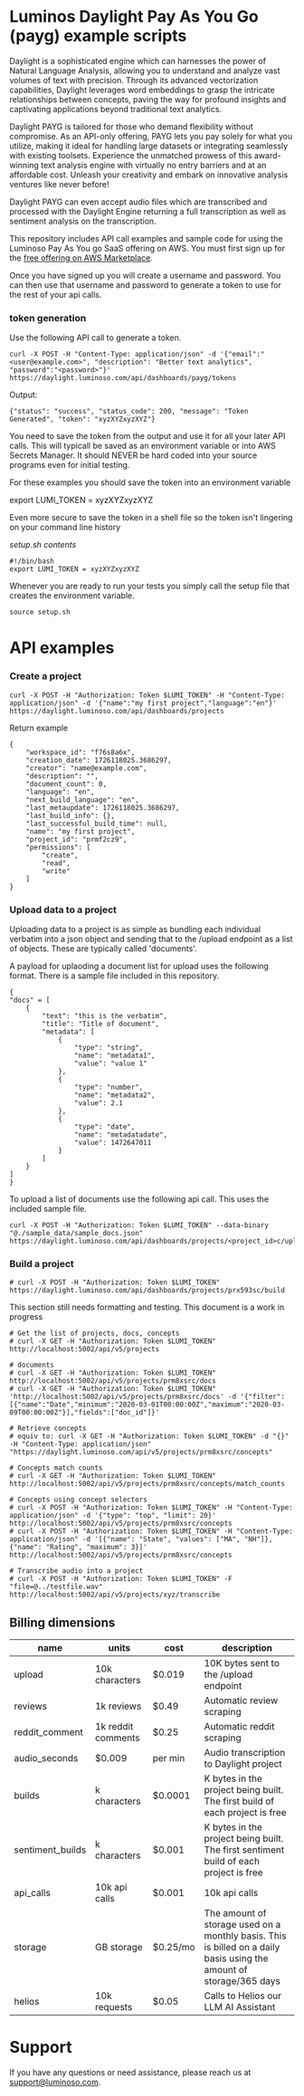 # Luminos Daylight Pay As You Go (payg) example scripts

Daylight is a sophisticated engine which can harnesses the power of Natural Language Analysis, allowing you to understand and analyze vast volumes of text with precision. Through its advanced vectorization capabilities, Daylight leverages word embeddings to grasp the intricate relationships between concepts, paving the way for profound insights and captivating applications beyond traditional text analytics.

Daylight PAYG is tailored for those who demand flexibility without compromise. As an API-only offering, PAYG lets you pay solely for what you utilize, making it ideal for handling large datasets or integrating seamlessly with existing toolsets. Experience the unmatched prowess of this award-winning text analysis engine with virtually no entry barriers and at an affordable cost. Unleash your creativity and embark on innovative analysis ventures like never before!

Daylight PAYG can even accept audio files which are transcribed and processed with the Daylight Engine returning a full transcription as well as sentiment analysis on the transcription.

This repository includes API call examples and sample code for using the Luminoso Pay As You go SaaS offering on AWS. You must first sign up for the [free offering on AWS Marketplace](https://aws.amazon.com/marketplace/pp/prodview-23lkym36c5ntk).

Once you have signed up you will create a username and password. You can then use that username and password to generate a token to use for the rest of your api calls.


### token generation

Use the following API call to generate a token.
```
curl -X POST -H "Content-Type: application/json" -d '{"email":"<user@example.com>", "description": "Better text analytics", "password":"<password>"}' https://daylight.luminoso.com/api/dashboards/payg/tokens
```

Output:
```
{"status": "success", "status_code": 200, "message": "Token Generated", "token": "xyzXYZxyzXYZ"}
```

You need to save the token from the output and use it for all your later API calls.  This will typicall be saved as an environment variable or into AWS Secrets Manager. It should NEVER be hard coded into your source programs even for initial testing.

For these examples you should save the token into an environment variable

export LUMI_TOKEN = xyzXYZxyzXYZ

Even more secure to save the token in a shell file so the token isn't lingering on your command line history

*setup.sh contents*
```
#!/bin/bash
export LUMI_TOKEN = xyzXYZxyzXYZ
```

Whenever you are ready to run your tests you simply call the setup file that creates the environment variable.

```
source setup.sh
```

# API examples

### Create a project
```
curl -X POST -H "Authorization: Token $LUMI_TOKEN" -H "Content-Type: application/json" -d '{"name":"my first project","language":"en"}' https://daylight.luminoso.com/api/dashboards/projects
```
Return example
```
{
    "workspace_id": "f76s8a6x",
    "creation_date": 1726118025.3686297,
    "creator": "name@example.com",
    "description": "",
    "document_count": 0,
    "language": "en",
    "next_build_language": "en",
    "last_metaupdate": 1726118025.3686297,
    "last_build_info": {},
    "last_successful_build_time": null,
    "name": "my first project",
    "project_id": "prmf2cz9",
    "permissions": [
        "create",
        "read",
        "write"
    ]
}
```

### Upload data to a project
Uploading data to a project is as simple as bundling each individual verbatim into a json object and sending that to the /upload endpoint as a list of objects. These are typically called 'documents'.

A payload for uplaoding a document list for upload uses the following format. There is a sample file included in this repository.
```
{
"docs" = [
    {
        "text": "this is the verbatim",
        "title": "Title of document",
        "metadata": [
            {
                "type": "string",
                "name": "metadata1",
                "value": "value 1"
            },
            {
                "type": "number",
                "name": "metadata2",
                "value": 2.1
            },
            {
                "type": "date",
                "name": "metadatadate",
                "value": 1472647011
            }
        ]
    }
]
}
```

To upload a list of documents use the following api call. This uses the included sample file.
```
curl -X POST -H "Authorization: Token $LUMI_TOKEN" --data-binary "@./sample_data/sample_docs.json" https://daylight.luminoso.com/api/dashboards/projects/<project_id>c/upload
```

### Build a project
```
# curl -X POST -H "Authorization: Token $LUMI_TOKEN"  https://daylight.luminoso.com/api/dashboards/projects/prx593sc/build
```
This section still needs formatting and testing. This document is a work in progress
```
# Get the list of projects, docs, concepts
# curl -X GET -H "Authorization: Token $LUMI_TOKEN" http://localhost:5002/api/v5/projects

# documents
# curl -X GET -H "Authorization: Token $LUMI_TOKEN" http://localhost:5002/api/v5/projects/prm8xsrc/docs
# curl -X GET -H "Authorization: Token $LUMI_TOKEN" 'http://localhost:5002/api/v5/projects/prm8xsrc/docs' -d '{"filter":[{"name":"Date","minimum":"2020-03-01T00:00:00Z","maximum":"2020-03-09T00:00:00Z"}],"fields":["doc_id"]}'

# Retrieve concepts
# equiv to: curl -X GET -H "Authorization: Token $LUMI_TOKEN" -d "{}" -H "Content-Type: application/json"  "https://daylight.luminoso.com/api/v5/projects/prm8xsrc/concepts"

# Concepts match counts
# curl -X GET -H "Authorization: Token $LUMI_TOKEN" http://localhost:5002/api/v5/projects/prm8xsrc/concepts/match_counts

# Concepts using concept selectors
# curl -X POST -H "Authorization: Token $LUMI_TOKEN" -H "Content-Type: application/json" -d '{"type": "top", "limit": 20}' http://localhost:5002/api/v5/projects/prm8xsrc/concepts
# curl -X POST -H "Authorization: Token $LUMI_TOKEN" -H "Content-Type: application/json" -d '[{"name": "State", "values": ["MA", "NH"]},{"name": "Rating", "maximum": 3}]' http://localhost:5002/api/v5/projects/prm8xsrc/concepts

# Transcribe audio into a project
# curl -X POST -H "Authorization: Token $LUMI_TOKEN" -F "file=@../testfile.wav" http://localhost:5002/api/v5/projects/xyz/transcribe
```

## Billing dimensions
|name       |units|cost|description         |
|-----------|------------|----|-------------|
|upload|10k characters|$0.019|10K bytes sent to the /upload endpoint|
|reviews|1k reviews|$0.49|Automatic review scraping|
|reddit_comment|1k reddit comments|$0.25|Automatic reddit scraping|
|audio_seconds|$0.009|per min|Audio transcription to Daylight project|
|builds|k characters|$0.0001|K bytes in the project being built. The first build of each project is free|
|sentiment_builds|k characters|$0.001|K bytes in the project being built. The first sentiment build of each project is free|
|api_calls|10k api calls|$0.001|10k api calls|
|storage|GB storage|$0.25/mo|The amount of storage used on a monthly basis. This is billed on a daily basis using the amount of storage/365 days|
|helios|10k requests|$0.05|Calls to Helios our LLM AI Assistant|

# Support
If you have any questions or need assistance, please reach us at [support@luminoso.com](support@luminoso.com).